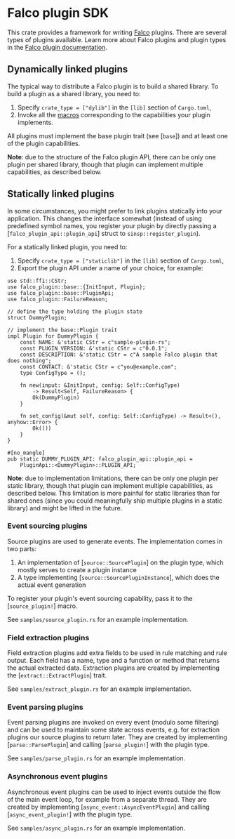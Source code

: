 # Falco plugin SDK

This crate provides a framework for writing [Falco](https://github.com/falcosecurity/falco)
plugins. There are several types of plugins available. Learn more about Falco plugins
and plugin types in the [Falco plugin documentation](https://falco.org/docs/plugins/).

## Dynamically linked plugins

The typical way to distribute a Falco plugin is to build a shared library. To build a plugin as a shared
library, you need to:

1. Specify `crate_type = ["dylib"]` in the `[lib]` section of `Cargo.toml`,
2. Invoke all the [macros](#macros) corresponding to the capabilities your plugin implements.

All plugins must implement the base plugin trait (see [`base`]) and at least one of the plugin
capabilities.

**Note**: due to the structure of the Falco plugin API, there can be only one plugin per shared
library, though that plugin can implement multiple capabilities, as described below.

## Statically linked plugins

In some circumstances, you might prefer to link plugins statically into your application. This changes
the interface somewhat (instead of using predefined symbol names, you register your plugin by directly
passing a [`falco_plugin_api::plugin_api`] struct to `sinsp::register_plugin`).

For a statically linked plugin, you need to:

1. Specify `crate_type = ["staticlib"]` in the `[lib]` section of `Cargo.toml`,
2. Export the plugin API under a name of your choice, for example:

```
use std::ffi::CStr;
use falco_plugin::base::{InitInput, Plugin};
use falco_plugin::base::PluginApi;
use falco_plugin::FailureReason;

// define the type holding the plugin state
struct DummyPlugin;

// implement the base::Plugin trait
impl Plugin for DummyPlugin {
    const NAME: &'static CStr = c"sample-plugin-rs";
    const PLUGIN_VERSION: &'static CStr = c"0.0.1";
    const DESCRIPTION: &'static CStr = c"A sample Falco plugin that does nothing";
    const CONTACT: &'static CStr = c"you@example.com";
    type ConfigType = ();

    fn new(input: &InitInput, config: Self::ConfigType)
        -> Result<Self, FailureReason> {
        Ok(DummyPlugin)
    }

    fn set_config(&mut self, config: Self::ConfigType) -> Result<(), anyhow::Error> {
        Ok(())
    }
}

#[no_mangle]
pub static DUMMY_PLUGIN_API: falco_plugin_api::plugin_api =
    PluginApi::<DummyPlugin>::PLUGIN_API;
```

**Note**: due to implementation limitations, there can be only one plugin per static library, though that
plugin can implement multiple capabilities, as described below. This limitation is more painful for static
libraries than for shared ones (since you could meaningfully ship multiple plugins in a static library)
and might be lifted in the future.

### Event sourcing plugins

Source plugins are used to generate events. The implementation comes in two parts:

1. An implementation of [`source::SourcePlugin`] on the plugin type, which mostly serves
   to create a plugin instance
2. A type implementing [`source::SourcePluginInstance`], which does the actual event generation

To register your plugin's event sourcing capability, pass it to the [`source_plugin!`] macro.

See `samples/source_plugin.rs` for an example implementation.

### Field extraction plugins

Field extraction plugins add extra fields to be used in rule matching and rule output. Each
field has a name, type and a function or method that returns the actual extracted data.
Extraction plugins are created by implementing the [`extract::ExtractPlugin`] trait.

See `samples/extract_plugin.rs` for an example implementation.

### Event parsing plugins

Event parsing plugins are invoked on every event (modulo some filtering) and can be used to
maintain some state across events, e.g. for extraction plugins our source plugins to return
later. They are created by implementing [`parse::ParsePlugin`] and calling [`parse_plugin!`]
with the plugin type.

See `samples/parse_plugin.rs` for an example implementation.

### Asynchronous event plugins

Asynchronous event plugins can be used to inject events outside the flow of the main event loop,
for example from a separate thread. They are created by implementing [`async_event::AsyncEventPlugin`]
and calling [`async_event_plugin!`] with the plugin type.

See `samples/async_plugin.rs` for an example implementation.
